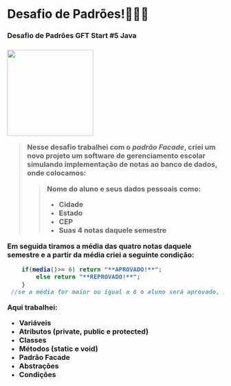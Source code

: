 
<h1>Desafio de Padrões!👨🏻‍💻</h1>
<h3>Desafio de Padrões GFT Start #5 Java<h3>

<div>	
<a href="https://web.dio.me/track/gft-start-5-java"><img height="200px" src="https://user-images.githubusercontent.com/101984947/168329670-2157dcb1-d4d9-49b8-ade6-f8d1f252f05a.png"></a>
</div>


> Nesse desafio trabalhei com o *padrão Facade*, criei um novo projeto um software de gerenciamento escolar simulando implementação de notas ao banco de dados, onde colocamos:
>> Nome do aluno e seus dados pessoais como:
>> + Cidade
>> + Estado
>> + CEP
>> + Suas 4 notas daquele semestre
	
Em seguida tiramos a média das quatro notas daquele semestre e a partir da média criei a seguinte condição: 

~~~~Java
    if(media()>= 6) return "**APROVADO!**";
		else return "**REPROVADO!**";
	}
 //se a média for maior ou igual a 6 o aluno será aprovado, se for menor a esse valor o aluno foi reprovado!
 ~~~~

	
Aqui trabalhei:
+ Variáveis 
+ Atributos (private, public e protected)
+ Classes
+ Métodos (static e void)
+ Padrão Facade
+ Abstrações
+ Condições
